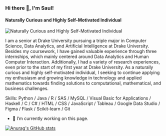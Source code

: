 ### Hi there 👋, I'm Saul!

#### Naturally Curious and Highly Self-Motivated Individual
![Naturally Curious and Highly Self-Motivated Individual](https://media.licdn.com/dms/image/C5616AQF7hLradSSFCw/profile-displaybackgroundimage-shrink_200_800/0/1632700761728?e=2147483647&v=beta&t=R293eCJugMyW5mqVVF4vubltsLwZTIqsZLFmVXa9_10)

I am a senior at Drake University pursuing a triple major in Computer Science, Data Analytics, and Artificial Intelligence at Drake University. Besides my coursework, I have gained valuable experience through three internships, which mainly centered around Data Analytics and Human Computer Interaction. Additionally, I had a variety of research experiences, even prior to the start of my first year at Drake University. As a naturally curious and highly self-motivated individual, I seeking to continue applying my enthusiasm and growing knowledge in technology and applied mathematics towards finding solutions to computational, mathematical, and business challenges.

Skills: Python / Java / R / SAS / MySQL / Visual Basic for Applications / Haskell / C / C# / HTML / CSS / JavaScript / Tableau / Google Data Studio / Figma / Flask / Scikit-learn / Git

- 🔭 I’m currently working on this page. 

[![Anurag's GitHub stats](https://github-readme-stats.vercel.app/api?username=svarsha4)](https://github.com/anuraghazra/github-readme-stats)
